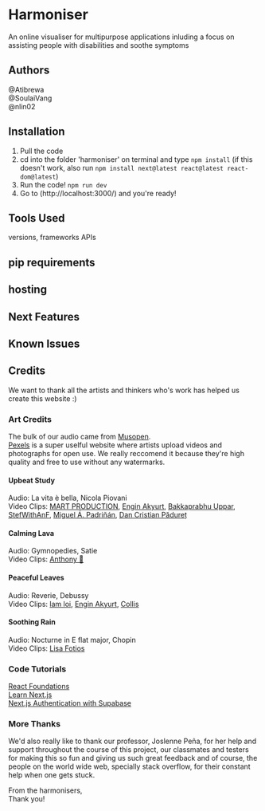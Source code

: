 # Harmoniser
An online visualiser for multipurpose applications inluding a focus on assisting people with disabilities and soothe symptoms

## Authors
@Atibrewa  
@SoulaiVang  
@nlin02

## Installation
1. Pull the code
2. cd into the folder 'harmoniser' on terminal and type ```npm install``` (if this doesn't work, also run ```npm install next@latest react@latest react-dom@latest```)
3. Run the code! ```npm run dev```
4. Go to (http://localhost:3000/) and you're ready!
<!-- 5. To look at the dashboard which isn't fully linked yet, you need to go to (http://localhost:3000/dashboard) -->

## Tools Used
versions, frameworks
APIs


## pip requirements




## hosting



## Next Features



## Known Issues



## Credits
We want to thank all the artists and thinkers who's work has helped us create this website :)

### Art Credits
The bulk of our audio came from [Musopen](https://musopen.org/).  
[Pexels](https://www.pexels.com/) is a super uselful website where artists upload videos and photographs for open use. We really reccomend it because they're high quality and free to use without any watermarks.

#### Upbeat Study
Audio: La vita è bella, Nicola Piovani  
Video Clips: [MART PRODUCTION](https://www.pexels.com/@mart-production/), [Engin Akyurt](https://www.pexels.com/@enginakyurt/), [Bakkaprabhu Uppar](https://www.pexels.com/@techcrazebk/), [StefWithAnF](https://www.pexels.com/@stefwithanf-1955763/), [Miguel Á. Padriñán](https://www.pexels.com/@padrinan/), [Dan Cristian Pădureț](https://www.pexels.com/@paduret/)

#### Calming Lava
Audio: Gymnopedies, Satie  
Video Clips: [Anthony 🙂](https://www.pexels.com/@inspiredimages/)

#### Peaceful Leaves
Audio: Reverie, Debussy  
Video Clips: [lam loi](https://www.pexels.com/video/early-morning-sunlight-through-the-leaves-2840959/), [Engin Akyurt](https://www.pexels.com/@enginakyurt/), [Collis](https://www.pexels.com/@photosbycollis/)

#### Soothing Rain
Audio: Nocturne in E flat major, Chopin  
Video Clips: [Lisa Fotios](https://www.pexels.com/@fotios-photos/)

### Code Tutorials
[React Foundations](https://nextjs.org/learn/react-foundations)  
[Learn Next.js](https://nextjs.org/learn/dashboard-app)  
[Next.js Authentication with Supabase](https://www.youtube.com/watch?v=dhXjHGklaZc)

### More Thanks
We'd also really like to thank our professor, Joslenne Peña, for her help and support throughout the course of this project, our classmates and testers for making this so fun and giving us such great feedback and of course, the people on the world wide web, specially stack overflow, for their constant help when one gets stuck.

From the harmonisers,  
Thank you!